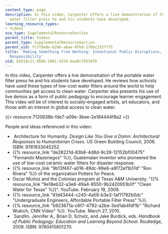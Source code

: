 ```yaml
---
content_type: page
description: In this video, Carpenter offers a live demonstration of the portable
  water filter press he and his students have developed.
learning_resource_types:
- Videos
ocw_type: SupplementalResourceSection
parent_title: Videos
parent_type: SupplementalResourceSection
parent_uid: fc7f9e0e-6206-a6ae-8fbd-276bc3337775
title: 'Making Something from Nothing: Intentional Public Disruptions, Art, and Social
  Responsibility'
uid: 65b19c11-9bbb-1891-4229-baa8cf9539f0
---
```


In this video, Carpenter offers a live demonstration of the portable water filter press he and his students have developed. He reviews how activists have used these types of low-cost water filters around the world to help communities get access to clean water. Carpenter also presents his use of live demos as a form of public pedagogy to encourage learner engagement. This video will be of interest to socially-engaged artists, art educators, and those with an interest in global access to clean water.

{{< resource 7120938b-fde7-a09e-3bee-2e184444f8a2 >}} 

People and ideas referenced in this video:

*    Architecture for Humanity. _Design Like You Give a Damn: Architectural Responses to Humanitarian Crises_. US Green Building Council, 2006. ISBN: 9781933045252. 
*   {{% resource_link "de28221d-83b8-4d8d-9c39-12152bf00475" "Fernando Mazeriegos" %}}, Guatemalan inventor who pioneered the use of low-cost ceramic water filters for disaster response.
*   {{% resource_link "9b13f467-a016-49dc-99e6-a9f72ef1b17d" "Ron Rivera" %}} of the organization Potters for Peace.
*   Oscar Muñoz and the Colonias program at Texas A&M University. "{{% resource_link "9e18eb32-a3e6-49a4-8550-9b2420951b0f" "Clean Water for Texas" %}}". YouTube. February 19, 2009.  
*   {{% resource_link "41d43444-c245-4a59-b3e3-1af11792b0dc" "Undergraduate Engineers, Affordable Portable Filter Press" %}}.
*   {{% resource_link "b923671a-c6f7-4792-a2be-3ed1ab4fdf1b" "Richard Wukich, CNN Video" %}}. YouTube. March 27, 2010. 
*    Sandlin, Jennifer A., Brian D. Schulz, and Jake Burdick, eds. _Handbook of Public Pedagogy: Education and Learning Beyond School_. Routledge, 2009. ISBN: 9780415801270.